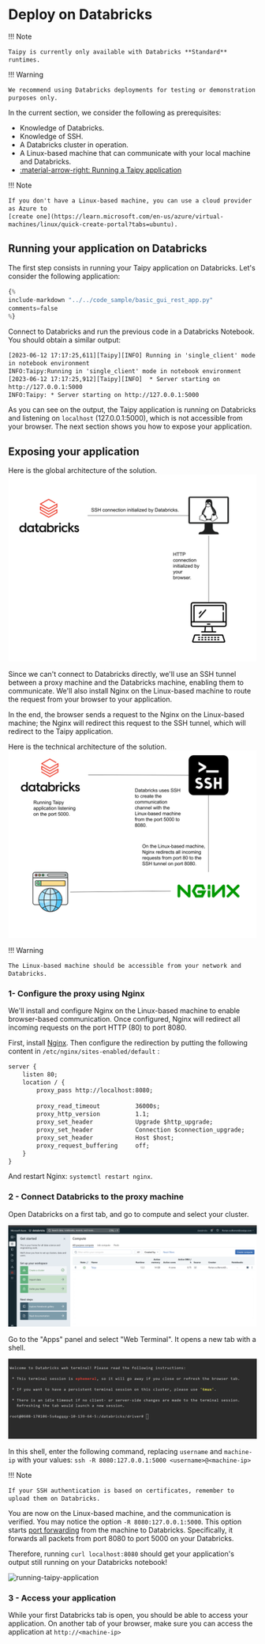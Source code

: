 # Deploy on Databricks

!!! Note

    Taipy is currently only available with Databricks **Standard** runtimes.

!!! Warning

    We recommend using Databricks deployments for testing or demonstration purposes only.

In the current section, we consider the following as prerequisites:

- Knowledge of Databricks.
- Knowledge of SSH.
- A Databricks cluster in operation.
- A Linux-based machine that can communicate with your local machine and Databricks.
- [:material-arrow-right: Running a Taipy application](../../run/index.md)

!!! Note

    If you don't have a Linux-based machine, you can use a cloud provider as Azure to
    [create one](https://learn.microsoft.com/en-us/azure/virtual-machines/linux/quick-create-portal?tabs=ubuntu).

## Running your application on Databricks

The first step consists in running your Taipy application on Databricks.
Let's consider the following application:

```python linenums="1"
{%
include-markdown "../../code_sample/basic_gui_rest_app.py"
comments=false
%}
```

Connect to Databricks and run the previous code in a Databricks Notebook. You should obtain a similar output:
```
[2023-06-12 17:17:25,611][Taipy][INFO] Running in 'single_client' mode in notebook environment
INFO:Taipy:Running in 'single_client' mode in notebook environment
[2023-06-12 17:17:25,912][Taipy][INFO]  * Server starting on http://127.0.0.1:5000
INFO:Taipy: * Server starting on http://127.0.0.1:5000
```


As you can see on the output, the Taipy application is running on Databricks and listening on `localhost`
(127.0.0.1:5000), which is not accessible from your browser. The next section shows you how to expose your application.


## Exposing your application

Here is the global architecture of the solution.
![Global architecture](./images/global-architecture.svg)

Since we can't connect to Databricks directly, we'll use an SSH tunnel between a proxy machine and the
Databricks machine, enabling them to communicate.
We'll also install Nginx on the Linux-based machine to route the request from your browser to your application.

In the end, the browser sends a request to the Nginx on the Linux-based machine; the Nginx will redirect
this request to the SSH tunnel, which will redirect to the Taipy application.

Here is the technical architecture of the solution.
![Technical architecture](./images/technical-architecture.svg)

!!! Warning

    The Linux-based machine should be accessible from your network and Databricks.

### 1- Configure the proxy using Nginx

We'll install and configure Nginx on the Linux-based machine to enable browser-based communication.
Once configured, Nginx will redirect all incoming requests on the port HTTP (80) to port 8080.

First, install [Nginx](https://www.nginx.com/resources/wiki/start/topics/tutorials/install/). Then configure
the redirection by putting the following content in `/etc/nginx/sites-enabled/default` :
```
server {
    listen 80;
    location / {
        proxy_pass http://localhost:8080;

        proxy_read_timeout          36000s;
        proxy_http_version          1.1;
        proxy_set_header            Upgrade $http_upgrade;
        proxy_set_header            Connection $connection_upgrade;
        proxy_set_header            Host $host;
        proxy_request_buffering     off;
    }
}
```

And restart Nginx: `systemctl restart nginx`.

### 2 - Connect Databricks to the proxy machine

Open Databricks on a first tab, and go to compute and select your cluster.

![databricks-clusters](images/databricks-clusters.png)

Go to the "Apps" panel and select "Web Terminal". It opens a new tab with a shell.

![running-taipy-application](images/databricks-shell.png)

In this shell, enter the following command, replacing `username` and `machine-ip` with your values:
```ssh -R 8080:127.0.0.1:5000 <username>@<machine-ip>```

!!! Note

    If your SSH authentication is based on certificates, remember to upload them on Databricks.

You are now on the Linux-based machine, and the communication is verified. You may notice the option
`-R 8080:127.0.0.1:5000`. This option starts
[port forwarding](https://www.ssh.com/academy/ssh/tunneling-example) from the machine to Databricks.
Specifically, it forwards all packets from port 8080 to port 5000 on your Databricks.

Therefore, running `curl localhost:8080` should get your application's output still running on your Databricks notebook!

![running-taipy-application](images/curl-app.png)

### 3 - Access your application

While your first Databricks tab is open, you should be able to access your application.
On another tab of your browser, make sure you can access the application at `http://<machine-ip>`

